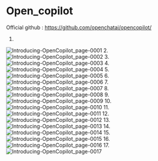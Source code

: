 # Open_copilot


Official github : https://github.com/openchatai/opencopilot/

1.
![Introducing-OpenCopilot_page-0001](https://github.com/Rakib-data-scientist/Open_copilot/assets/137823730/e29bca60-c87f-4460-a032-cbe91353d7a3)
2.
![Introducing-OpenCopilot_page-0002](https://github.com/Rakib-data-scientist/Open_copilot/assets/137823730/379ac143-1f75-4a6c-9b6d-fba97941e251)
3.
![Introducing-OpenCopilot_page-0003](https://github.com/Rakib-data-scientist/Open_copilot/assets/137823730/42d1315f-fc79-41ef-bc05-adb454769ac9)
4.
![Introducing-OpenCopilot_page-0004](https://github.com/Rakib-data-scientist/Open_copilot/assets/137823730/6b7b710a-c81e-48c3-ad31-608a5730ae4c)
5.
![Introducing-OpenCopilot_page-0005](https://github.com/Rakib-data-scientist/Open_copilot/assets/137823730/3cd6a03b-5d62-4948-a9eb-cde9274d061d)
6.
![Introducing-OpenCopilot_page-0006](https://github.com/Rakib-data-scientist/Open_copilot/assets/137823730/98625f22-1a22-4fbf-8f72-c98408f4514a)
7.
![Introducing-OpenCopilot_page-0007](https://github.com/Rakib-data-scientist/Open_copilot/assets/137823730/477ba4e9-c46e-4fe5-af49-c151ff8dabdb)
8.
![Introducing-OpenCopilot_page-0008](https://github.com/Rakib-data-scientist/Open_copilot/assets/137823730/dbdf9f79-1825-4759-bc59-234f01a5a574)
9.
![Introducing-OpenCopilot_page-0009](https://github.com/Rakib-data-scientist/Open_copilot/assets/137823730/b55e2a06-0409-4922-9a94-36ef3b485fb0)
10.
![Introducing-OpenCopilot_page-0010](https://github.com/Rakib-data-scientist/Open_copilot/assets/137823730/945fd020-9f0e-418a-b1b2-f4abdea4b502)
11.
![Introducing-OpenCopilot_page-0011](https://github.com/Rakib-data-scientist/Open_copilot/assets/137823730/807243d4-c50d-4b28-ad4e-473f2463f0be)
12.
![Introducing-OpenCopilot_page-0012](https://github.com/Rakib-data-scientist/Open_copilot/assets/137823730/e5db5578-6c7d-498a-89b4-d3321e5ee300)
13.
![Introducing-OpenCopilot_page-0013](https://github.com/Rakib-data-scientist/Open_copilot/assets/137823730/ce25b92c-8d7e-43fc-be9d-09a9e5e4d29c)
14.
![Introducing-OpenCopilot_page-0014](https://github.com/Rakib-data-scientist/Open_copilot/assets/137823730/ab99e972-966f-49a1-94b1-8b7d9d3d7e0d)
15.
![Introducing-OpenCopilot_page-0015](https://github.com/Rakib-data-scientist/Open_copilot/assets/137823730/dea81439-2c7a-46af-9935-0afbee295857)
16.
![Introducing-OpenCopilot_page-0016](https://github.com/Rakib-data-scientist/Open_copilot/assets/137823730/ac382281-7110-4092-91af-d81ea02d78de)
17.
![Introducing-OpenCopilot_page-0017](https://github.com/Rakib-data-scientist/Open_copilot/assets/137823730/62495883-0749-4f78-9d9a-386214d06bc5)
